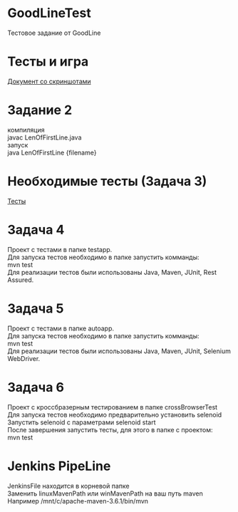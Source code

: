 # GoodLineTest
Тестовое задание от GoodLine

# Тесты и игра
[Документ со скриншотами](https://docs.google.com/document/d/1H5QsX-UveTyg7zohvS-tbVta-DE-nCInqh823f9OkL0/edit?usp=sharing "Документ") 

# Задание 2
компиляция  
javac LenOfFirstLine.java  
запуск  
java LenOfFirstLine {filename}

# Необходимые тесты (Задача 3)
[Тесты](https://vk.com/away.php?utf=1&to=https%3A%2F%2Fdocs.google.com%2Fdocument%2Fd%2F1EOaN3E9vd44aCZcZR1lG88JpQNR-OJv4iAWKD7Q8TJo%2Fedit%3Fusp%3Dsharing "Тесты")

# Задача 4
Проект с тестами в папке testapp.  
Для запуска тестов необходимо в папке запустить комманды:    
mvn test  
Для реализации тестов были использованы Java, Maven, JUnit, Rest Assured.

# Задача 5
Проект с тестами в папке autoapp.  
Для запуска тестов необходимо в папке запустить комманды:   
mvn test  
Для реализации тестов были использованы Java, Maven, JUnit, Selenium WebDriver.

# Задача 6
Проект с кроссбразерным тестированием в папке crossBrowserTest  
Для запуска тестов необходимо предварительно установить selenoid  
Запустить selenoid с параметрами selenoid start  
После завершения запустить тесты, для этого в папке с проектом:  
mvn test  

# Jenkins PipeLine
JenkinsFile находится в корневой папке  
Заменить linuxMavenPath или winMavenPath на ваш путь maven 
Например /mnt/c/apache-maven-3.6.1/bin/mvn